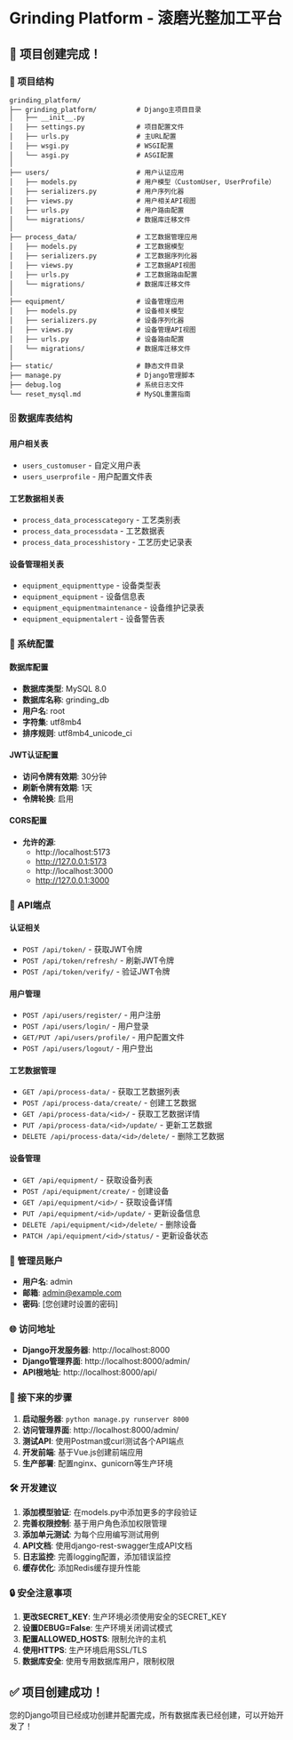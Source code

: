 # Grinding Platform - 滚磨光整加工平台

## 🎉 项目创建完成！

### 📁 项目结构

```
grinding_platform/
├── grinding_platform/          # Django主项目目录
│   ├── __init__.py
│   ├── settings.py             # 项目配置文件
│   ├── urls.py                 # 主URL配置
│   ├── wsgi.py                 # WSGI配置
│   └── asgi.py                 # ASGI配置
│
├── users/                      # 用户认证应用
│   ├── models.py               # 用户模型（CustomUser, UserProfile）
│   ├── serializers.py          # 用户序列化器
│   ├── views.py                # 用户相关API视图
│   ├── urls.py                 # 用户路由配置
│   └── migrations/             # 数据库迁移文件
│
├── process_data/               # 工艺数据管理应用
│   ├── models.py               # 工艺数据模型
│   ├── serializers.py          # 工艺数据序列化器
│   ├── views.py                # 工艺数据API视图
│   ├── urls.py                 # 工艺数据路由配置
│   └── migrations/             # 数据库迁移文件
│
├── equipment/                  # 设备管理应用
│   ├── models.py               # 设备相关模型
│   ├── serializers.py          # 设备序列化器
│   ├── views.py                # 设备管理API视图
│   ├── urls.py                 # 设备路由配置
│   └── migrations/             # 数据库迁移文件
│
├── static/                     # 静态文件目录
├── manage.py                   # Django管理脚本
├── debug.log                   # 系统日志文件
└── reset_mysql.md              # MySQL重置指南
```

### 🗄️ 数据库表结构

#### 用户相关表
- `users_customuser` - 自定义用户表
- `users_userprofile` - 用户配置文件表

#### 工艺数据相关表
- `process_data_processcategory` - 工艺类别表
- `process_data_processdata` - 工艺数据表
- `process_data_processhistory` - 工艺历史记录表

#### 设备管理相关表
- `equipment_equipmenttype` - 设备类型表
- `equipment_equipment` - 设备信息表
- `equipment_equipmentmaintenance` - 设备维护记录表
- `equipment_equipmentalert` - 设备警告表

### 🔧 系统配置

#### 数据库配置
- **数据库类型**: MySQL 8.0
- **数据库名称**: grinding_db
- **用户名**: root
- **字符集**: utf8mb4
- **排序规则**: utf8mb4_unicode_ci

#### JWT认证配置
- **访问令牌有效期**: 30分钟
- **刷新令牌有效期**: 1天
- **令牌轮换**: 启用

#### CORS配置
- **允许的源**: 
  - http://localhost:5173
  - http://127.0.0.1:5173
  - http://localhost:3000
  - http://127.0.0.1:3000

### 🚀 API端点

#### 认证相关
- `POST /api/token/` - 获取JWT令牌
- `POST /api/token/refresh/` - 刷新JWT令牌
- `POST /api/token/verify/` - 验证JWT令牌

#### 用户管理
- `POST /api/users/register/` - 用户注册
- `POST /api/users/login/` - 用户登录
- `GET/PUT /api/users/profile/` - 用户配置文件
- `POST /api/users/logout/` - 用户登出

#### 工艺数据管理
- `GET /api/process-data/` - 获取工艺数据列表
- `POST /api/process-data/create/` - 创建工艺数据
- `GET /api/process-data/<id>/` - 获取工艺数据详情
- `PUT /api/process-data/<id>/update/` - 更新工艺数据
- `DELETE /api/process-data/<id>/delete/` - 删除工艺数据

#### 设备管理
- `GET /api/equipment/` - 获取设备列表
- `POST /api/equipment/create/` - 创建设备
- `GET /api/equipment/<id>/` - 获取设备详情
- `PUT /api/equipment/<id>/update/` - 更新设备信息
- `DELETE /api/equipment/<id>/delete/` - 删除设备
- `PATCH /api/equipment/<id>/status/` - 更新设备状态

### 🔑 管理员账户
- **用户名**: admin
- **邮箱**: admin@example.com
- **密码**: [您创建时设置的密码]

### 🌐 访问地址
- **Django开发服务器**: http://localhost:8000
- **Django管理界面**: http://localhost:8000/admin/
- **API根地址**: http://localhost:8000/api/

### 📝 接下来的步骤

1. **启动服务器**: `python manage.py runserver 8000`
2. **访问管理界面**: http://localhost:8000/admin/
3. **测试API**: 使用Postman或curl测试各个API端点
4. **开发前端**: 基于Vue.js创建前端应用
5. **生产部署**: 配置nginx、gunicorn等生产环境

### 🛠️ 开发建议

1. **添加模型验证**: 在models.py中添加更多的字段验证
2. **完善权限控制**: 基于用户角色添加权限管理
3. **添加单元测试**: 为每个应用编写测试用例
4. **API文档**: 使用django-rest-swagger生成API文档
5. **日志监控**: 完善logging配置，添加错误监控
6. **缓存优化**: 添加Redis缓存提升性能

### 🔒 安全注意事项

1. **更改SECRET_KEY**: 生产环境必须使用安全的SECRET_KEY
2. **设置DEBUG=False**: 生产环境关闭调试模式
3. **配置ALLOWED_HOSTS**: 限制允许的主机
4. **使用HTTPS**: 生产环境启用SSL/TLS
5. **数据库安全**: 使用专用数据库用户，限制权限

## ✅ 项目创建成功！

您的Django项目已经成功创建并配置完成，所有数据库表已经创建，可以开始开发了！ 